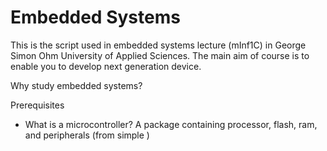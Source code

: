 # Embedded Systems

This is the script used in embedded systems lecture (mInf1C) in George Simon Ohm University of Applied Sciences. The main aim of course is to enable you to develop next generation device.

Why study embedded systems?

Prerequisites
* What is a microcontroller? A package containing processor, flash, ram, and peripherals (from simple )

```{tableofcontents}
```
